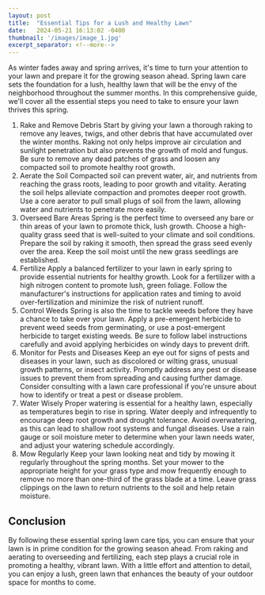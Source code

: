 ```yaml
---
layout: post
title:  "Essential Tips for a Lush and Healthy Lawn"
date:   2024-05-21 16:13:02 -0400
thumbnail: '/images/image_1.jpg'
excerpt_separator: <!--more-->
---
```

As winter fades away and spring arrives, it's time to turn your attention to your lawn and prepare it for the growing season ahead.<!--more--> Spring lawn care sets the foundation for a lush, healthy lawn that will be the envy of the neighborhood throughout the summer months. In this comprehensive guide, we'll cover all the essential steps you need to take to ensure your lawn thrives this spring.
1. Rake and Remove Debris
Start by giving your lawn a thorough raking to remove any leaves, twigs, and other debris that have accumulated over the winter months. Raking not only helps improve air circulation and sunlight penetration but also prevents the growth of mold and fungus. Be sure to remove any dead patches of grass and loosen any compacted soil to promote healthy root growth.
2. Aerate the Soil
Compacted soil can prevent water, air, and nutrients from reaching the grass roots, leading to poor growth and vitality. Aerating the soil helps alleviate compaction and promotes deeper root growth. Use a core aerator to pull small plugs of soil from the lawn, allowing water and nutrients to penetrate more easily.
3. Overseed Bare Areas
Spring is the perfect time to overseed any bare or thin areas of your lawn to promote thick, lush growth. Choose a high-quality grass seed that is well-suited to your climate and soil conditions. Prepare the soil by raking it smooth, then spread the grass seed evenly over the area. Keep the soil moist until the new grass seedlings are established.
4. Fertilize
Apply a balanced fertilizer to your lawn in early spring to provide essential nutrients for healthy growth. Look for a fertilizer with a high nitrogen content to promote lush, green foliage. Follow the manufacturer's instructions for application rates and timing to avoid over-fertilization and minimize the risk of nutrient runoff.
5. Control Weeds
Spring is also the time to tackle weeds before they have a chance to take over your lawn. Apply a pre-emergent herbicide to prevent weed seeds from germinating, or use a post-emergent herbicide to target existing weeds. Be sure to follow label instructions carefully and avoid applying herbicides on windy days to prevent drift.
6. Monitor for Pests and Diseases
Keep an eye out for signs of pests and diseases in your lawn, such as discolored or wilting grass, unusual growth patterns, or insect activity. Promptly address any pest or disease issues to prevent them from spreading and causing further damage. Consider consulting with a lawn care professional if you're unsure about how to identify or treat a pest or disease problem.
7. Water Wisely
Proper watering is essential for a healthy lawn, especially as temperatures begin to rise in spring. Water deeply and infrequently to encourage deep root growth and drought tolerance. Avoid overwatering, as this can lead to shallow root systems and fungal diseases. Use a rain gauge or soil moisture meter to determine when your lawn needs water, and adjust your watering schedule accordingly.
8. Mow Regularly
Keep your lawn looking neat and tidy by mowing it regularly throughout the spring months. Set your mower to the appropriate height for your grass type and mow frequently enough to remove no more than one-third of the grass blade at a time. Leave grass clippings on the lawn to return nutrients to the soil and help retain moisture.

## Conclusion
By following these essential spring lawn care tips, you can ensure that your lawn is in prime condition for the growing season ahead. From raking and aerating to overseeding and fertilizing, each step plays a crucial role in promoting a healthy, vibrant lawn. With a little effort and attention to detail, you can enjoy a lush, green lawn that enhances the beauty of your outdoor space for months to come.
